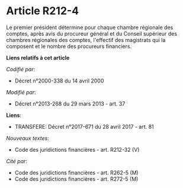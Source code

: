 # Article R212-4

Le premier président détermine pour chaque chambre régionale des comptes, après avis du procureur général et du Conseil
supérieur des chambres régionales des comptes, l'effectif des magistrats qui la composent et le nombre des procureurs
financiers.

**Liens relatifs à cet article**

_Codifié par_:

  - Décret n°2000-338 du 14 avril 2000

_Modifié par_:

  - Décret n°2013-268 du 29 mars 2013 - art. 37

**Liens**:

  - TRANSFERE: Décret n°2017-671 du 28 avril 2017 - art. 81

_Nouveaux textes_:

  - Code des juridictions financières - art. R212-32 (V)

_Cité par_:

  - Code des juridictions financières - art. R262-5 (M)
  - Code des juridictions financières - art. R272-5 (M)
